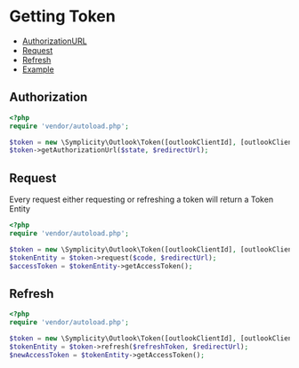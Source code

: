 # Getting Token

- [AuthorizationURL](#authorization)
- [Request](#request)
- [Refresh](#refresh)
- [Example](../example/token/getToken.php)

## Authorization
```php
<?php
require 'vendor/autoload.php';

$token = new \Symplicity\Outlook\Token([outlookClientId], [outlookClientSecret], ['logger' => $log]);
$token->getAuthorizationUrl($state, $redirectUrl);
```

## Request

Every request either requesting or refreshing a token will return a Token Entity

```php
<?php
require 'vendor/autoload.php';

$token = new \Symplicity\Outlook\Token([outlookClientId], [outlookClientSecret], ['logger' => $log]);
$tokenEntity = $token->request($code, $redirectUrl);
$accessToken = $tokenEntity->getAccessToken(); 
```

## Refresh

```php
<?php
require 'vendor/autoload.php';

$token = new \Symplicity\Outlook\Token([outlookClientId], [outlookClientSecret], ['logger' => $log]);
$tokenEntity = $token->refresh($refreshToken, $redirectUrl);
$newAccessToken = $tokenEntity->getAccessToken(); 
```
